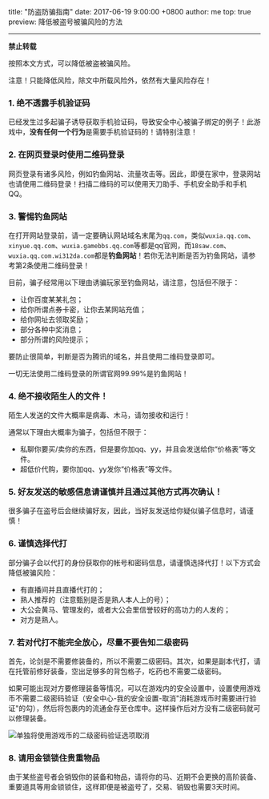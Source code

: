 ﻿title: "防盗防骗指南"
date: 2017-06-19 9:00:00 +0800
author: me
top: true
preview: 降低被盗号被骗风险的方法

---

**禁止转载**

按照本文方式，可以降低被盗被骗风险。

注意！只能降低风险，除文中所载风险外，依然有大量风险存在！

### 1. 绝不透露手机验证码

已经发生过多起骗子诱导获取手机验证码，导致安全中心被骗子绑定的例子！此游戏中，**没有任何一个行为**是需要手机验证码的！请特别注意！

### 2. 在网页登录时使用二维码登录

网页登录有诸多风险，例如钓鱼网站、流量攻击等。因此，即便在家中，登录网站也请使用二维码登录！扫描二维码的可以使用天刀助手、手机安全助手和手机QQ。

### 3. 警惕钓鱼网站

在打开网站登录前，请一定要确认网站域名末尾为`qq.com`，类似`wuxia.qq.com`、`xinyue.qq.com`、`wuxia.gamebbs.qq.com`等都是qq官网，而`18saw.com`、`wuxia.qq.com.wi312da.com`都是**钓鱼网站**！若你无法判断是否为钓鱼网站，请参考第2条使用二维码登录！

目前，骗子经常用以下理由诱骗玩家至钓鱼网站，请注意，包括但不限于：

- 让你百度某某礼包；
- 给你所谓点券卡密，让你去某网站充值；
- 给你网址去领取奖励；
- 部分各种中奖消息；
- 部分所谓的风险提示；

要防止很简单，判断是否为腾讯的域名，并且使用二维码登录即可。

一切无法使用二维码登录的所谓官网99.99%是钓鱼网站！

### 4. 绝不接收陌生人的文件！

陌生人发送的文件大概率是病毒、木马，请勿接收和运行！

通常以下理由大概率为骗子，包括但不限于：

- 私聊你要买/卖你的东西，但是要你加qq、yy，并且会发送给你“价格表”等文件。
- 超低价代购，要你加qq、yy发你“价格表”等文件。

### 5. 好友发送的敏感信息请谨慎并且通过其他方式再次确认！

很多骗子在盗号后会继续骗好友，因此，当好友发送给你疑似骗子信息时，请谨慎！

### 6. 谨慎选择代打

部分骗子会以代打的身份获取你的帐号和密码信息，请谨慎选择代打！以下方式会降低被骗风险：

- 有直播间并且直播代打的；
- 熟人推荐的（注意甄别是否是熟人本人上的号）；
- 大公会黄马、管理发的，或者大公会里信誉较好的高功力的人发的；
- 对方是熟人。

### 7. 若对代打不能完全放心，尽量不要告知二级密码

首先，论剑是不需要修装备的，所以不需要二级密码。其次，如果是副本代打，请在托管前修好装备，空出足够多的背包格子，吃药也不需要二级密码。

如果可能出现对方要修理装备等情况，可以在游戏内的安全设置中，设置使用游戏币不需要二级密码验证（安全中心-我的安全设置-取消"消耗游戏币时需要进行验证"的勾），然后将包裹内的流通金存至仓库中。这样操作后对方没有二级密码就可以修理装备。

![单独将使用游戏币的二级密码验证选项取消](-/images/20170619104137.jpg)

### 8. 请用金锁锁住贵重物品

由于某些盗号者会销毁你的装备和物品，请将你的马、近期不会更换的高阶装备、重要道具等用金锁锁住，这样即便是被盗号了，交易、销毁也需要3天时间。
